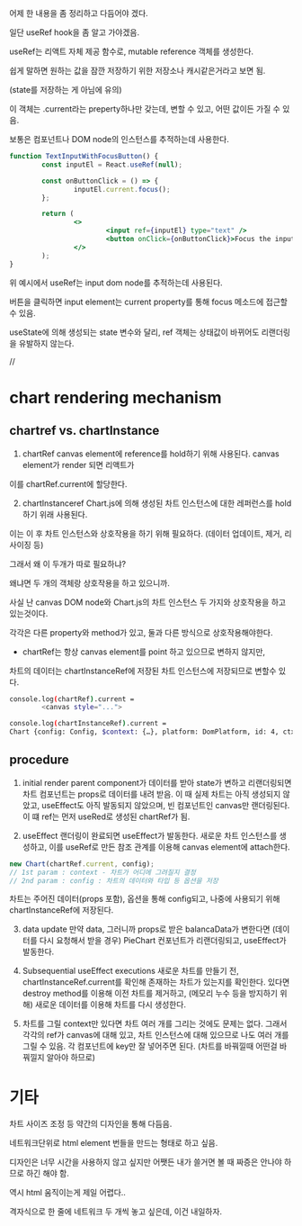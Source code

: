 어제 한 내용을 좀 정리하고 다듬어야 겠다.

일단 useRef hook을 좀 알고 가야겠음.

useRef는 리액트 자체 제공 함수로, mutable reference 객체를 생성한다.

쉽게 말하면 원하는 값을 잠깐 저장하기 위한 저장소나 캐시같은거라고 보면 됨.

(state를 저장하는 게 아님에 유의)

이 객체는 .current라는 preperty하나만 갖는데, 변할 수 있고, 어떤 값이든 가질 수 있음.

보통은 컴포넌트나 DOM node의 인스턴스를 추적하는데 사용한다.

```jsx
function TextInputWithFocusButton() {
        const inputEl = React.useRef(null);

        const onButtonClick = () => {
                inputEl.current.focus();
        };

        return (
                <>
                        <input ref={inputEl} type="text" />
                        <button onClick={onButtonClick}>Focus the input</button>
                </>
        );
}
```

위 예시에서 useRef는 input dom node를 추적하는데 사용된다.

버튼을 클릭하면 input element는 current property를 통해 focus 메소드에 접근할 수 있음.

useState에 의해 생성되는 state 변수와 달리, ref 객체는 상태값이 바뀌어도 리랜더링을 유발하지 않는다.

//

# chart rendering mechanism

## chartref vs. chartInstance

1. chartRef
   canvas element에 reference를 hold하기 위해 사용된다. canvas element가 render 되면 리액트가

이를 chartRef.current에 할당한다.

2. chartInstanceref
   Chart.js에 의해 생성된 차트 인스턴스에 대한 레퍼런스를 hold하기 위래 사용된다.

이는 이 후 차트 인스턴스와 상호작용을 하기 위해 필요하다. (데이터 업데이트, 제거, 리사이징 등)

그래서 왜 이 두개가 따로 필요하냐?

왜냐면 두 개의 객체랑 상호작용을 하고 있으니까.

사실 난 canvas DOM node와 Chart.js의 차트 인스턴스 두 가지와 상호작용을 하고 있는것이다.

각각은 다른 property와 method가 있고, 둘과 다른 방식으로 상호작용해야한다.

- chartRef는 항상 canvas element를 point 하고 있으므로 변하지 않지만,

차트의 데이터는 chartInstanceRef에 저장된 차트 인스턴스에 저장되므로 변할수 있다.

```bash
console.log(chartRef).current =
        <canvas style="...">
```

```bash
console.log(chartInstanceRef).current =
Chart {config: Config, $context: {…}, platform: DomPlatform, id: 4, ctx: CanvasRenderingContext2D, …}
```

## procedure

1. initial render
   parent component가 데이터를 받아 state가 변하고 리랜더링되면 차트 컴포넌트는 props로
   데이터를 내려 받음. 이 때 실제 차트는 아직 생성되지 않았고, useEffect도 아직 발동되지 않았으며,
   빈 컴포넌트인 canvas만 랜더링된다.
   이 떄 ref는 먼저 useRed로 생성된 chartRef가 됨.

2. useEffect
   랜더링이 완료되면 useEffect가 발동한다. 새로운 차트 인스턴스를 생성하고,
   이를 useRef로 만든 참조 관계를 이용해 canvas element에 attach한다.

```jsx
new Chart(chartRef.current, config);
// 1st param : context - 차트가 어디에 그려질지 결정
// 2nd param : config : 차트의 데이터와 타입 등 옵션을 저장
```

차트는 주어진 데이터(props 포함), 옵션을 통해 config되고, 나중에 사용되기 위해
chartInstanceRef에 저장된다.

3. data update
   만약 data, 그러니까 props로 받은 balancaData가 변한다면 (데이터를 다시 요청해서 받을 경우)
   PieChart 컨포넌트가 리랜더링되고, useEffect가 발동한다.

4. Subsequential useEffect executions
   새로운 차트를 만들기 전, chartInstanceRef.current를 확인해 존재하는 차트가 있는지를 확인한다.
   있다면 destroy method를 이용해 이전 차트를 제거하고, (메모리 누수 등을 방지하기 위해) 새로운 데이터를 이용해 차트를 다시 생성한다.

5. 차트를 그릴 context만 있다면 차트 여러 개를 그리는 것에도 문제는 없다.
   그래서 각각의 ref가 canvas에 대해 있고, 차트 인스턴스에 대해 있으므로 나도 여러 개를 그릴 수 있음.
   각 컴포넌트에 key만 잘 넣어주면 된다. (차트를 바꿔낄때 어떤걸 바꿔낄지 알아야 하므로)

# 기타

차트 사이즈 조정 등 약간의 디자인을 통해 다듬음.

네트워크단위로 html element 번들을 만드는 형태로 하고 싶음.

디자인은 너무 시간을 사용하지 않고 싶지만 어쨋든 내가 쓸거면 볼 때 짜증은 안나야 하므로 하긴 해야 함.

역시 html 움직이는게 제일 어렵다..

격자식으로 한 줄에 네트워크 두 개씩 놓고 싶은데, 이건 내일하자.
